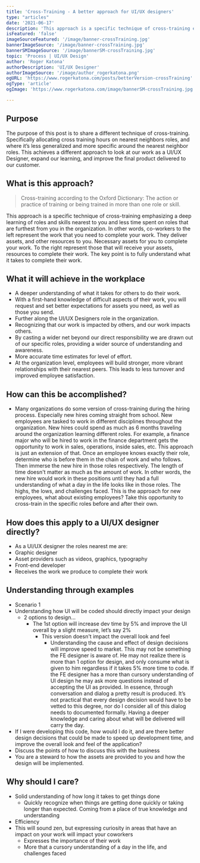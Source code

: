 ```yaml
---
title: 'Cross-Training - A better approach for UI/UX designers'
type: "articles"
date: '2021-06-17'
description: 'This approach is a specific technique of cross-training emphasizing a deep learning of roles and skills nearest to you in the organization.'
isFeatured: 'false'
imageSourceFeatured: '/image/banner-crossTraining.jpg'
bannerImageSource: '/image/banner-crossTraining.jpg'
bannerSMImageSource: '/image/bannerSM-crossTraining.jpg'
topic: 'Process | UI/UX Design'
author: 'Roger Katona'
authorDescription: 'UI/UX Designer'
authorImageSource: '/image/author_rogerkatona.png'
ogURL: 'https://www.rogerkatona.com/posts/betterVersion-crossTraining'
ogType: 'article'
ogImage: 'https://www.rogerkatona.com/image/bannerSM-crossTraining.jpg'

---
```


## Purpose
The purpose of this post is to share a different technique of cross-training.  Specifically allocating cross training hours on nearest neighbors roles, and where it’s less generalized and more specific around the nearest neighbor roles.  This achieves a different approach to look at our work as a UI/UX Designer, expand our learning, and improve the final product delivered to our customer.

## What is this approach?

> Cross-training according to the Oxford Dictionary:  The action or practice of training or being trained in more than one role or skill.

This approach is a specific technique of cross-training emphasizing a deep learning of roles and skills nearest to you and less time spent on roles that are furthest from you in the organization.  In other words, co-workers to the left represent the work that you need to complete your work.  They deliver assets, and other resources to you.  Necessary assets for you to complete your work.  To the right represent those that will receive your assets, resources to complete their work.  The key point is to fully understand what it takes to complete their work.

## What it will achieve in the workplace
- A deeper understanding of what it takes for others to do their work.
- With a first-hand knowledge of difficult aspects of their work, you will request and set better expectations for assets you need, as well as those you send.
- Further along the UI/UX Designers role in the organization.
- Recognizing that our work is impacted by others, and our work impacts others.
- By casting a wider net beyond our direct responsibility we are drawn out of our specific roles, providing a wider source of understanding and awareness.
- More accurate time estimates for level of effort.
- At the organization level, employees will build stronger, more vibrant relationships with their nearest peers.  This leads to less turnover and improved employee satisfaction.

## How can this be accomplished?
- Many organizations do some version of cross-training during the hiring process.  Especially new hires coming straight from school.
  New employees are tasked to work in different disciplines throughout the organization.
  New hires could spend as much as 6 months traveling around the organization learning different roles.
  For example, a finance major who will be hired to work in the finance department gets the opportunity to work in sales,
  operations, inside sales, etc.  This approach is just an extension of that.  Once an employee knows exactly their role, determine who is before them in the chain of work and who follows.  Then immerse the new hire in those roles respectively.  The length of time doesn&apos;t matter as much as the amount of work.  In other words, the new hire would work in these positions until they had a full understanding of what a day in the life looks like in those roles.  The highs, the lows, and challenges faced.  This is the approach for new employees, what about existing employees?  Take this opportunity to cross-train in the specific roles before and after their own.

## How does this apply to a UI/UX designer directly?
- As a UI/UX designer the roles nearest me are:
- Graphic designer
- Asset providers such as videos, graphics, typography
- Front-end  developer
- Receives the work we produce to complete their work

## Understanding through examples
*  Scenario 1
*  Understanding how UI will be coded should directly impact your design
    *  2 options to design…
        *  The 1st option will increase dev time by 5% and improve the UI overall by a slight measure, let’s say 2%
            *  This version doesn&apos;t impact the overall look and feel
                *  Understanding the cause and effect of design decisions will improve speed to market.  This may not be something the FE designer is aware of.  He may not realize there is more than 1 option for design, and only consume what is given to him regardless if it takes 5% more time to code.  If the FE designer has a more than cursory understanding of UI design he may ask more questions instead of accepting the UI as provided.  In essence, through conversation and dialog a pretty result is produced.  It’s not practical that every design decision would have to be vetted to this degree, nor do I consider all of this dialog needs to documented formally.  Having a deeper knowledge and caring about what will be delivered will carry the day.
*  If I were developing this code, how would I do it, and are there better design decisions that could be made to speed up development time, and improve the overall look and feel of the application?
*  Discuss the points of how to discuss this with the business
*  You are a steward to how the assets are provided to you and how the design will be implemented.


## Why should I care?
- Solid understanding of how long it takes to get things done
    - Quickly recognize when things are getting done quickly or taking longer than expected.  Coming from a place of true knowledge and understanding
- Efficiency
- This will sound zen, but expressing curiosity in areas that have an impact on your work will impact your coworkers
    - Expresses the importance of their work
    - More that a cursory understanding of a day in the life, and challenges faced
    

    


